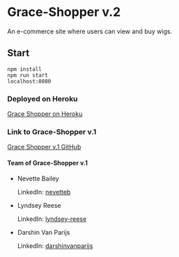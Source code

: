 # Grace-Shopper v.2

An e-commerce site where users can view and buy wigs.

## Start

`npm install`<br/>
`npm run start`<br/>
`localhost:8080`

### Deployed on Heroku

<a href="https://grace-shopper-v2.herokuapp.com/"
title="herokuapp"
target="_blank"
rel="noopener noreferrer">Grace Shopper on Heroku</a>

### Link to Grace-Shopper v.1

<a href="https://github.com/thats-so-ravenclaw/grace-shopper/">Grace Shopper v.1 GitHub</a>

#### Team of Grace-Shopper v.1

* Nevette Bailey

  LinkedIn: [nevetteb](https://www.linkedin.com/in/nevetteb/)

* Lyndsey Reese

  LinkedIn: [lyndsey-reese](https://www.linkedin.com/in/lyndsey-reese/)

* Darshin Van Parijs

  LinkedIn: [darshinvanparijs](https://www.linkedin.com/in/darshinvanparijs)
